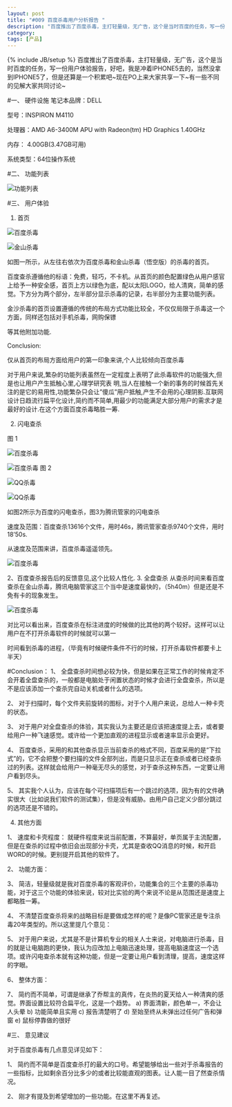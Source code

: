```yaml
---
layout: post
title: "#009 百度杀毒用户分析报告 "
description: "百度推出了百度杀毒，主打轻量级，无广告，这个是当时百度的任务，写一份用户体验报告，好吧，我是冲着IPHONE5去的，当然没拿到IPHONE5了，但是还算是一个积累吧~现在PO上来大家共享一下~有一些不同的见解大家共同讨论~"
category: 
tags: [产品]
---
```

{% include JB/setup %}
百度推出了百度杀毒，主打轻量级，无广告，这个是当时百度的任务，写一份用户体验报告，好吧，我是冲着IPHONE5去的，当然没拿到IPHONE5了，但是还算是一个积累吧~现在PO上来大家共享一下~有一些不同的见解大家共同讨论~

#一、	硬件设施
笔记本品牌：DELL

型号：INSPIRON M4110

处理器：AMD A6-3400M APU with Radeon(tm) HD Graphics 1.40GHz

内存： 4.00GB(3.47GB可用)

系统类型：64位操作系统

#二、	功能列表

 ![功能列表](/assets/themes/de/blog_pic/baidu_1.jpg)

#三、	用户体验
1.	首页

 ![百度杀毒](/assets/themes/de/blog_pic/baidu_2.jpg)


 ![金山杀毒](/assets/themes/de/blog_pic/baidu_3.jpg)

如图一所示，从左往右依次为百度杀毒和金山杀毒（悟空版）的杀毒的首页。

百度查杀遵循他的标语：免费，轻巧，不卡机。从首页的颜色配置绿色从用户感官上给予一种安全感，首页上方以绿色为底，配以太阳LOGO，给人清爽，简单的感觉。下方分为两个部分，左半部分显示杀毒的记录，右半部分为主要功能列表。


金沙杀毒的首页设置遵循的传统的布局方式功能比较全，不仅仅局限于杀毒这一个方面，同样还包括对手机杀毒，网购保镖

等其他附加功能.


Conclusion:

仅从首页的布局方面给用户的第一印象来讲,个人比较倾向百度杀毒

对于用户来说,繁杂的功能列表虽然在一定程度上表明了此杀毒软件的功能强大,但是也让用户产生抵触心里,心理学研究表
明,当人在接触一个新的事务的时候首先关注的是它的易用性,功能繁杂只会让”傻瓜”用户抵触,产生不会用的心理阴影.互联网设计日趋流行扁平化设计,简约而不简单,用最少的功能满足大部分用户的需求才是最好的设计.在这个方面百度杀毒略胜一筹.

2.	闪电查杀
 
图 1

 ![百度杀毒](/assets/themes/de/blog_pic/baidu_4.jpg)

  ![百度杀毒](/assets/themes/de/blog_pic/baidu_5.jpg)
图 2

 ![QQ杀毒](/assets/themes/de/blog_pic/baidu_6.jpg)

 ![QQ杀毒](/assets/themes/de/blog_pic/baidu_7.jpg)

如图2所示为百度的闪电查杀，图3为腾讯管家的闪电查杀

速度及范围：百度查杀13616个文件，用时46s，腾讯管家查杀9740个文件，用时18’50s.

从速度及范围来讲，百度杀毒遥遥领先。
 
  ![百度杀毒](/assets/themes/de/blog_pic/baidu_8.jpg)

 
2、百度查杀报告后的反馈意见,这个比较人性化.
3.	全盘查杀
从查杀时间来看百度查杀在金山杀毒，腾讯电脑管家这三个当中是速度最快的，（5h40m）但是还是不免有卡的现象发生。
 
 ![百度杀毒](/assets/themes/de/blog_pic/baidu_9.jpg)

对比可以看出来，百度查杀在标注进度的时候做的比其他的两个较好。这样可以让用户在不打开杀毒软件的时候就可以第一

时间看到杀毒的进程，（毕竟有时候硬件条件不行的时候，打开杀毒软件都要卡上半天）

#Conclusion：
1、	全盘查杀时间想必较为快，但是如果在正常工作的时候肯定不会开着全盘查杀的，一般都是电脑处于闲置状态的时候才会进行全盘查杀，所以是不是应该添加一个查杀完自动关机或者什么的选项。

2、	对于扫描时，每个文件夹前旋转的图标，对于个人用户来说，总给人一种卡壳的状态。

3、	对于用户对全盘查杀的体验，其实我认为主要还是应该把速度提上去，或者要给用户一种飞速感觉。或许给一个更加直观的进程显示或者速率显示会更好。

4、	百度查杀，采用的和其他查杀显示当前查杀的格式不同，百度采用的是“下拉式”的，它不会把整个要扫描的文件全部列出，而是只显示正在查杀或者已经查杀过的列表。这样就会给用户一种毫无尽头的感觉，对于查杀这种东西，一定要让用户看到尽头。

5、	其实我个人认为，应该在每个可扫描项后有一个跳过的选项，因为有的文件确实很大（比如说我们软件的测试集），但是没有威胁。由用户自己定义少部分跳过的选项还是不错的。

4.	其他方面

1、	速度和卡壳程度：
就硬件程度来说当前配置，不算最好，单页属于主流配置，但是在查杀的过程中依旧会出现部分卡壳，尤其是查收QQ消息的时候，和开启WORD的时候。更别提开启其他的软件了。

2、	功能方面：

3、	简洁，轻量级就是我对百度杀毒的客观评价，功能集合的三个主要的杀毒功能，对于这三个功能的体验来说，较对比实验的两个来说不论是从范围还是速度上都略胜一筹。

4、	不清楚百度查杀将来的战略目标是要做成怎样的呢？是像PC管家还是专注杀毒20年类型的。所以这里提几个意见：

5、	对于用户来说，尤其是不是计算机专业的相关人士来说，对电脑进行杀毒，目的就是让电脑跑的更快，我认为应改加上电脑迅速处理，提高电脑速度这一个选项。或许闪电查杀本就有这种功能，但是一定要让用户看到清理，提高，速度这样的字眼。

6、	整体方面：

7、	简约而不简单，可谓是继承了乔帮主的真传，在炎热的夏天给人一种清爽的感觉。界面设置比较符合扁平化，这是一个趋势。
a)	界面清新，颜色单一，不会让人头晕
b)	功能简单且实用
c)	报告清楚明了
d)	至始至终从未弹出过任何广告和弹窗
e)	鼠标停靠做的很好

#三、	意见建议

对于百度杀毒有几点意见详见如下：

1、	简约而不简单是百度查杀打的最大的口号。希望能够给出一些对于杀毒报告的一些指标，比如剩余百分比多少的或者比较能直观的图表。让人能一目了然查杀情况。

2、	刚才有提及到希望增加的一些功能。在这里不再复述。
